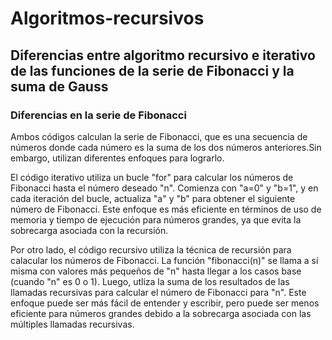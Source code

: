 # Algoritmos-recursivos

## Diferencias entre algoritmo recursivo e iterativo de las funciones de la serie de Fibonacci y la suma de Gauss
### Diferencias en la serie de Fibonacci
Ambos códigos calculan la serie de Fibonacci, que es una secuencia de números donde cada número es la suma de los dos números anteriores.Sin embargo, utilizan diferentes enfoques para lograrlo.

El código iterativo utiliza un bucle "for" para calcular los números de Fibonacci hasta el número deseado "n". Comienza con "a=0" y "b=1", y en cada iteración del bucle, actualiza "a" y "b" para obtener el siguiente número de Fibonacci. Este enfoque es más eficiente en términos de uso de memoria y tiempo de ejecución para números grandes, ya que evita la sobrecarga asociada con la recursión.

Por otro lado, el código recursivo utiliza la técnica de recursión para calacular los números de Fibonacci. La función "fibonacci(n)" se llama a sí misma con valores más pequeños de "n" hasta llegar a los casos base (cuando "n" es 0 o 1). Luego, utliza la suma de los resultados de las llamadas recursivas para calcular el número de Fibonacci para "n". Este enfoque puede ser más fácil de entender y escribir, pero puede ser menos eficiente para números grandes debido a la sobrecarga asociada con las múltiples llamadas recursivas.
